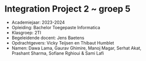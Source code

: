 # Integration Project 2 ~ groep 5

- Academiejaar: 2023-2024
- Opleiding: Bachelor Toegepaste Informatica
- Klasgroep: 2TI
- Begeleidende docent: Jens Baetens 
- Opdrachtgevers: Vicky Teijsen en Thibaut Humblet
- Namen: Dawa Lama, Gaurav Ghimire, Manoj Magar, Serhat Akat, 
Prashant Sharma, Sofiane Rghioui & Sami Lafi

